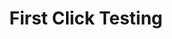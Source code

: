 ---
# This topic lives at
# https://digital.gov/topics/first-click-testing

slug: "first-click-testing"

# Topic Title
title: "First Click Testing"

# description — keep it short and clear
summary: ""


# Weight
weight: 1

# For more information on managing topics,
# see https://github.com/GSA/digitalgov.gov/wiki
---